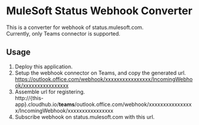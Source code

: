 # MuleSoft Status Webhook Converter
This is a converter for webhook of status.mulesoft.com.  
Currently, only Teams connector is supported.

## Usage
1. Deploy this application.
2. Setup the webhook connector on Teams, and copy the generated url.  
https://outlook.office.com/webhook/xxxxxxxxxxxxxxxx/IncomingWebhook/xxxxxxxxxxxxxxxx
3. Assemble url for registering.  
http://{this-app}.cloudhub.io/**teams**/outlook.office.com/webhook/xxxxxxxxxxxxxxxx/IncomingWebhook/xxxxxxxxxxxxxxxx
4. Subscribe webhook on status.mulesoft.com with this url.

